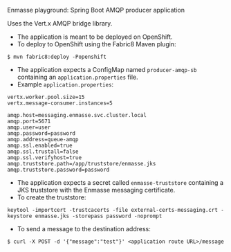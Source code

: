 Enmasse playground: Spring Boot AMQP producer application

Uses the Vert.x AMQP bridge library.

* The application is meant to be deployed on OpenShift.
* To deploy to OpenShift using the Fabric8 Maven plugin:
```
$ mvn fabric8:deploy -Popenshift
```
* The application expects a ConfigMap named `producer-amqp-sb` containing an `application.properties` file.
* Example `application.properties`:
```
vertx.worker.pool.size=15
vertx.message-consumer.instances=5

amqp.host=messaging.enmasse.svc.cluster.local
amqp.port=5671
amqp.user=user
amqp.password=password
amqp.address=queue-amqp
amqp.ssl.enabled=true
amqp.ssl.trustall=false
amqp.ssl.verifyhost=true
amqp.truststore.path=/app/truststore/enmasse.jks
amqp.truststore.password=password
```
* The application expects a secret called `enmasse-truststore` containing a JKS truststore with the Enmasse messaging certificate.
* To create the truststore:
```
keytool -importcert -trustcacerts -file external-certs-messaging.crt -keystore enmasse.jks -storepass password -noprompt
```
* To send a message to the destination address:
```
$ curl -X POST -d '{"message":"test"}' <application route URL>/message 
```

